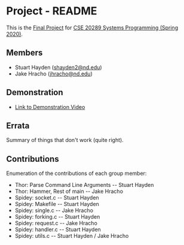 # Project - README

This is the [Final Project] for [CSE 20289 Systems Programming (Spring 2020)].

## Members

- Stuart Hayden (shayden2@nd.edu)
- Jake Hracho   (jhracho@nd.edu)

## Demonstration

- [Link to Demonstration Video]()

## Errata

Summary of things that don't work (quite right).

## Contributions

Enumeration of the contributions of each group member:

- Thor:	Parse Command Line Arguments --			Stuart Hayden
- Thor:	Hammer, Rest of main -- 				Jake Hracho
- Spidey: socket.c -- 							Stuart Hayden
- Spidey: Makefile -- 							Stuart Hayden
- Spidey: single.c -- 							Jake Hracho
- Spidey: forking.c -- 							Stuart Hayden
- Spidey: request.c -- 							Jake Hracho
- Spidey: handler.c -- 							Stuart Hayden
- Spidey: utils.c -- 							Stuart Hayden / Jake Hracho

[Final Project]: https://www3.nd.edu/~pbui/teaching/cse.20289.sp20/project.html
[CSE 20289 Systems Programming (Spring 2020)]: https://www3.nd.edu/~pbui/teaching/cse.20289.sp20/

